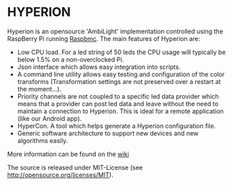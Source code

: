 HYPERION
========

Hyperion is an opensource 'AmbiLight' implementation controlled using the RaspBerry Pi running [Raspbmc](http://www.raspbmc.com). The main features of Hyperion are:
* Low CPU load. For a led string of 50 leds the CPU usage will typically be below 1.5% on a non-overclocked Pi.
* Json interface which allows easy integration into scripts.
* A command line utility allows easy testing and configuration of the color transforms (Transformation settings are not preserved over a restart at the moment...).
* Priority channels are not coupled to a specific led data provider which means that a provider can post led data and leave without the need to maintain a connection to Hyperion. This is ideal for a remote application (like our Android app).
* HyperCon. A tool which helps generate a Hyperion configuration file.
* Generic software architecture to support new devices and new algorithms easily.

More information can be found on the [wiki](https://github.com/tvdzwan/hyperion/wiki)

The source is released under MIT-License (see http://opensource.org/licenses/MIT).
